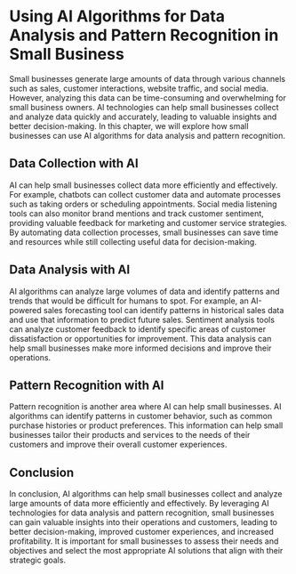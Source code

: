 Using AI Algorithms for Data Analysis and Pattern Recognition in Small Business
===================================================================================================================================================

Small businesses generate large amounts of data through various channels such as sales, customer interactions, website traffic, and social media. However, analyzing this data can be time-consuming and overwhelming for small business owners. AI technologies can help small businesses collect and analyze data quickly and accurately, leading to valuable insights and better decision-making. In this chapter, we will explore how small businesses can use AI algorithms for data analysis and pattern recognition.

Data Collection with AI
-----------------------

AI can help small businesses collect data more efficiently and effectively. For example, chatbots can collect customer data and automate processes such as taking orders or scheduling appointments. Social media listening tools can also monitor brand mentions and track customer sentiment, providing valuable feedback for marketing and customer service strategies. By automating data collection processes, small businesses can save time and resources while still collecting useful data for decision-making.

Data Analysis with AI
---------------------

AI algorithms can analyze large volumes of data and identify patterns and trends that would be difficult for humans to spot. For example, an AI-powered sales forecasting tool can identify patterns in historical sales data and use that information to predict future sales. Sentiment analysis tools can analyze customer feedback to identify specific areas of customer dissatisfaction or opportunities for improvement. This data analysis can help small businesses make more informed decisions and improve their operations.

Pattern Recognition with AI
---------------------------

Pattern recognition is another area where AI can help small businesses. AI algorithms can identify patterns in customer behavior, such as common purchase histories or product preferences. This information can help small businesses tailor their products and services to the needs of their customers and improve their overall customer experiences.

Conclusion
----------

In conclusion, AI algorithms can help small businesses collect and analyze large amounts of data more efficiently and effectively. By leveraging AI technologies for data analysis and pattern recognition, small businesses can gain valuable insights into their operations and customers, leading to better decision-making, improved customer experiences, and increased profitability. It is important for small businesses to assess their needs and objectives and select the most appropriate AI solutions that align with their strategic goals.

